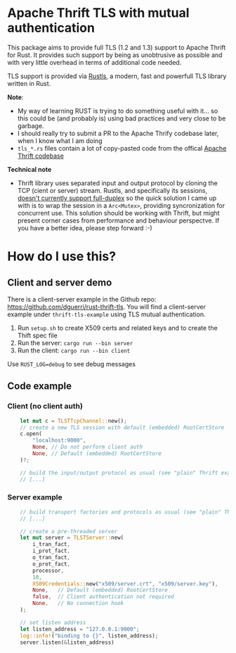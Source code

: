 # Apache Thrift TLS with mutual authentication

This package aims to provide full TLS (1.2 and 1.3) support to Apache Thrift for Rust.
It provides such support by being as unobtrusive as possible and with very little overhead in terms of additional code needed.

TLS support is provided via [Rustls](https://github.com/ctz/rustls), a modern, fast and powerfull TLS library written in Rust.

**Note**:

- My way of learning RUST is trying to do something useful with it... so this could be (and probably is) using bad practices and very close to be garbage.
- I should really try to submit a PR to the Apache Thrify codebase later, when I know what I am doing
- `tls_*.rs` files contain a lot of copy-pasted code from the offical [Apache Thrift codebase](https://github.com/apache/thrift)

**Technical note**

- Thrift library uses separated input and output protocol by cloning the TCP (cient or server) stream. Rustls, and specifically its sessions, [doesn't currently support full-duplex](https://github.com/ctz/rustls/issues/288) so the quick solution I came up with is to wrap the session in a `Arc<Mutex>`, providing syncronization for concurrent use.
  This solution should be working with Thrift, but might present corner cases from performance and behaviour perspectve.
  If you have a better idea, please step forward :-)

# How do I use this?

## Client and server demo

There is a client-server example in the Github repo: https://github.com/dguerri/rust-thrift-tls.
You will find a client-server example under `thrift-tls-example` using TLS mutual authentication.

1. Run `setup.sh` to create X509 certs and related keys and to create the Thift spec file
2. Run the server: `cargo run --bin server`
3. Run the client: `cargo run --bin client`

Use `RUST_LOG=debug` to see debug messages

## Code example

### Client (no client auth)

```rust
    let mut c = TLSTTcpChannel::new();
    // create a new TLS session with default (embedded) RootCertStore
    c.open(
        "localhost:9000",
        None, // Do not perform client auth
        None, // Default (embedded) RootCertStore
    )?;

    // build the input/output protocol as usual (see "plain" Thrift examples)
    // [...]
```

### Server example

```rust
    // build transport factories and protocols as usual (see "plain" Thrift examples)
    // [...]

    // create a pre-threaded server
    let mut server = TLSTServer::new(
        i_tran_fact,
        i_prot_fact,
        o_tran_fact,
        o_prot_fact,
        processor,
        10,
        X509Credentials::new("x509/server.crt", "x509/server.key"),
        None,   // Default (embedded) RootCertStore
        false,  // Client authentication not required
        None,   // No connection hook
    );

    // set listen address
    let listen_address = "127.0.0.1:9000";
    log::info!("binding to {}", listen_address);
    server.listen(&listen_address)
```
